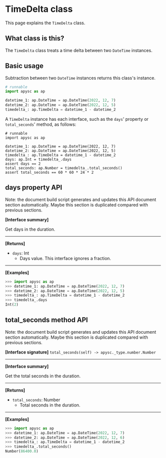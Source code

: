 # TimeDelta class

This page explains the `TimeDelta` class.

## What class is this?

The `TimeDelta` class treats a time delta between two `DateTime` instances.

## Basic usage

Subtraction between two `DateTime` instances returns this class's instance.

```py
# runnable
import apysc as ap

datetime_1: ap.DateTime = ap.DateTime(2022, 12, 7)
datetime_2: ap.DateTime = ap.DateTime(2022, 12, 5)
timedelta_: ap.TimeDelta = datetime_1 - datetime_2
```

A `TimeDelta` instance has each interface, such as the `days`' property or `total_seconds`' method, as follows:

```
# runnable
import apysc as ap

datetime_1: ap.DateTime = ap.DateTime(2022, 12, 7)
datetime_2: ap.DateTime = ap.DateTime(2022, 12, 5)
timedelta_: ap.TimeDelta = datetime_1 - datetime_2
days: ap.Int = timedelta_.days
assert days == 2
total_seconds: ap.Number = timedelta_.total_seconds()
assert total_seconds == 60 * 60 * 24 * 2
```

## days property API

<!-- Docstring: apysc._time.timedelta_.TimeDelta.days -->

<span class="inconspicuous-txt">Note: the document build script generates and updates this API document section automatically. Maybe this section is duplicated compared with previous sections.</span>

**[Interface summary]**

Get days in the duration.<hr>

**[Returns]**

- `days`: Int
  - Days value. This interface ignores a fraction.

<hr>

**[Examples]**

```py
>>> import apysc as ap
>>> datetime_1: ap.DateTime = ap.DateTime(2022, 12, 7)
>>> datetime_2: ap.DateTime = ap.DateTime(2022, 12, 5)
>>> timedelta_: ap.TimeDelta = datetime_1 - datetime_2
>>> timedelta_.days
Int(2)
```

## total_seconds method API

<!-- Docstring: apysc._time.timedelta_.TimeDelta.total_seconds -->

<span class="inconspicuous-txt">Note: the document build script generates and updates this API document section automatically. Maybe this section is duplicated compared with previous sections.</span>

**[Interface signature]** `total_seconds(self) -> apysc._type.number.Number`<hr>

**[Interface summary]**

Get the total seconds in the duration.<hr>

**[Returns]**

- `total_seconds`: Number
  - Total seconds in the duration.

<hr>

**[Examples]**

```py
>>> import apysc as ap
>>> datetime_1: ap.DateTime = ap.DateTime(2022, 12, 7)
>>> datetime_2: ap.DateTime = ap.DateTime(2022, 12, 6)
>>> timedelta_: ap.TimeDelta = datetime_1 - datetime_2
>>> timedelta_.total_seconds()
Number(86400.0)
```